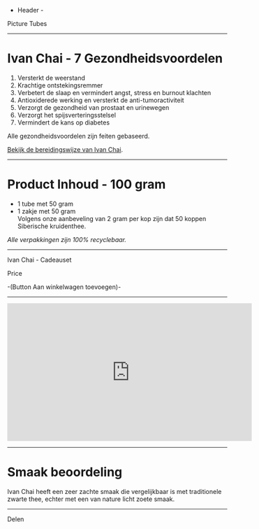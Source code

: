  - Header - 



Picture Tubes 



---------------------------------------------------------------

# Ivan Chai - 7 Gezondheidsvoordelen

1. Versterkt de weerstand
2. Krachtige ontstekingsremmer
3. Verbetert de slaap en vermindert angst, stress en burnout klachten
4. Antioxiderede werking en versterkt de anti-tumoractiviteit
5. Verzorgt de gezondheid van prostaat en urinewegen
6. Verzorgt het spijsverteringsstelsel
7. Vermindert de kans op diabetes

Alle gezondheidsvoordelen zijn feiten gebaseerd. 

[Bekijk de bereidingswijze van Ivan Chai](/review_required/articles/preparation-method-ivan-chai/nl.md).

---------------------------------------------------------------

# Product Inhoud - 100 gram
* 1 tube met 50 gram
* 1 zakje met 50 gram <br>
Volgens onze aanbeveling van 2 gram per kop zijn dat 50 koppen Siberische kruidenthee.

_Alle verpakkingen zijn 100% recyclebaar._

---------------------------------------------------------------


Ivan Chai - Cadeauset 

Price 

-(Button Aan winkelwagen toevoegen)-


---------------------------------------------------------------




<iframe width="560" height="315" src="https://www.youtube.com/embed/op2BjUHk06s" frameborder="0" allow="accelerometer; autoplay; encrypted-media; gyroscope; picture-in-picture" allowfullscreen></iframe>





---------------------------------------------------------------

# Smaak beoordeling
Ivan Chai heeft een zeer zachte smaak die vergelijkbaar is met traditionele zwarte thee, echter met een van nature licht zoete smaak.



---------------------------------------------------------------

Delen 

